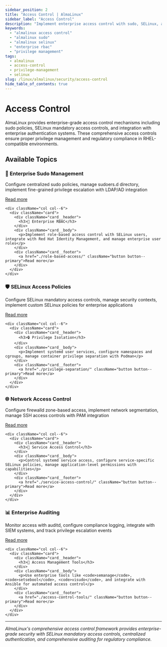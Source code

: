 ```yaml
---
sidebar_position: 2
title: "Access Control | AlmaLinux"
sidebar_label: "Access Control"
description: "Implement enterprise access control with sudo, SELinux, and RBAC policies, configure privilege management, and integrate with enterprise authentication systems in AlmaLinux."
keywords:
  - "almalinux access control"
  - "almalinux sudo"
  - "almalinux selinux"
  - "enterprise rbac"
  - "privilege management"
tags:
  - almalinux
  - access-control
  - privilege-management
  - selinux
slug: /linux/almalinux/security/access-control
hide_table_of_contents: true
---
```


# Access Control

AlmaLinux provides enterprise-grade access control mechanisms including sudo policies, SELinux mandatory access controls, and integration with enterprise authentication systems. These comprehensive access controls ensure proper privilege management and regulatory compliance in RHEL-compatible environments.

## Available Topics

<div className="container">
  <div className="row">
    <div className="col col--6">
      <div className="card">
        <div className="card__header">
          <h3>🔐 Enterprise Sudo Management</h3>
        </div>
        <div className="card__body">
          <p>Configure centralized sudo policies, manage sudoers.d directory, implement fine-grained privilege escalation with LDAP/AD integration</p>
        </div>
        <div className="card__footer">
          <a href="./sudo-configuration/" className="button button--primary">Read more</a>
        </div>
      </div>
    </div>
    
    <div className="col col--6">
      <div className="card">
        <div className="card__header">
          <h3>👥 Enterprise RBAC</h3>
        </div>
        <div className="card__body">
          <p>Implement role-based access control with SELinux users, integrate with Red Hat Identity Management, and manage enterprise user roles</p>
        </div>
        <div className="card__footer">
          <a href="./role-based-access/" className="button button--primary">Read more</a>
        </div>
      </div>
    </div>
  </div>

  <div className="row">
    <div className="col col--6">
      <div className="card">
        <div className="card__header">
          <h3>🛡️ SELinux Access Policies</h3>
        </div>
        <div className="card__body">
          <p>Configure SELinux mandatory access controls, manage security contexts, implement custom SELinux policies for enterprise applications</p>
        </div>
        <div className="card__footer">
          <a href="./system-access-policies/" className="button button--primary">Read more</a>
        </div>
      </div>
    </div>
    
    <div className="col col--6">
      <div className="card">
        <div className="card__header">
          <h3>🔒 Privilege Isolation</h3>
        </div>
        <div className="card__body">
          <p>Implement systemd user services, configure namespaces and cgroups, manage container privilege separation with Podman</p>
        </div>
        <div className="card__footer">
          <a href="./privilege-separation/" className="button button--primary">Read more</a>
        </div>
      </div>
    </div>
  </div>

  <div className="row">
    <div className="col col--6">
      <div className="card">
        <div className="card__header">
          <h3>🌐 Network Access Control</h3>
        </div>
        <div className="card__body">
          <p>Configure firewalld zone-based access, implement network segmentation, manage SSH access controls with PAM integration</p>
        </div>
        <div className="card__footer">
          <a href="./network-access-control/" className="button button--primary">Read more</a>
        </div>
      </div>
    </div>
    
    <div className="col col--6">
      <div className="card">
        <div className="card__header">
          <h3>🔱 Service Access Control</h3>
        </div>
        <div className="card__body">
          <p>Control systemd service access, configure service-specific SELinux policies, manage application-level permissions with capabilities</p>
        </div>
        <div className="card__footer">
          <a href="./service-access-control/" className="button button--primary">Read more</a>
        </div>
      </div>
    </div>
  </div>

  <div className="row">
    <div className="col col--6">
      <div className="card">
        <div className="card__header">
          <h3>📊 Enterprise Auditing</h3>
        </div>
        <div className="card__body">
          <p>Monitor access with auditd, configure compliance logging, integrate with SIEM systems, and track privilege escalation events</p>
        </div>
        <div className="card__footer">
          <a href="./access-monitoring/" className="button button--primary">Read more</a>
        </div>
      </div>
    </div>
    
    <div className="col col--6">
      <div className="card">
        <div className="card__header">
          <h3>🔧 Access Management Tools</h3>
        </div>
        <div className="card__body">
          <p>Use enterprise tools like <code>semanage</code>, <code>setsebool</code>, <code>visudo</code>, and integrate with Ansible for automated access control</p>
        </div>
        <div className="card__footer">
          <a href="./access-control-tools/" className="button button--primary">Read more</a>
        </div>
      </div>
    </div>
  </div>
</div>

---

*AlmaLinux's comprehensive access control framework provides enterprise-grade security with SELinux mandatory access controls, centralized authentication, and comprehensive auditing for regulatory compliance.*